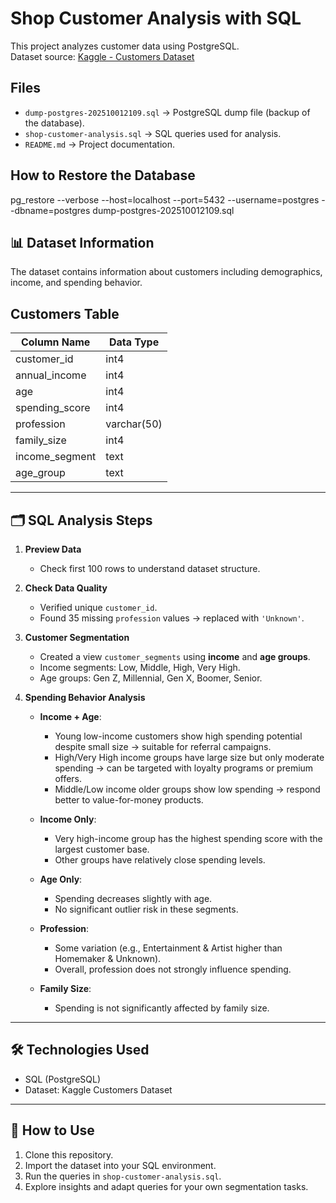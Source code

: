 # Shop Customer Analysis with SQL

This project analyzes customer data using PostgreSQL.  
Dataset source: [Kaggle - Customers Dataset](https://www.kaggle.com/datasets/datascientistanna/customers-dataset)

## Files
- `dump-postgres-202510012109.sql` → PostgreSQL dump file (backup of the database).
- `shop-customer-analysis.sql` → SQL queries used for analysis.
- `README.md` → Project documentation.

## How to Restore the Database
pg_restore --verbose --host=localhost --port=5432 --username=postgres --dbname=postgres dump-postgres-202510012109.sql


## 📊 Dataset Information
The dataset contains information about customers including demographics, income, and spending behavior.
## Customers Table 

| Column Name     | Data Type    |
|-----------------|--------------|
| customer_id     | int4         |
| annual_income   | int4         |
| age             | int4         |
| spending_score  | int4         |
| profession      | varchar(50)  |
| family_size     | int4         |
| income_segment  | text         |
| age_group       | text         |

---

## 🗂️ SQL Analysis Steps

1. **Preview Data**  
   - Check first 100 rows to understand dataset structure.  

2. **Check Data Quality**  
   - Verified unique `customer_id`.  
   - Found 35 missing `profession` values → replaced with `'Unknown'`.  

3. **Customer Segmentation**  
   - Created a view `customer_segments` using **income** and **age groups**.  
   - Income segments: Low, Middle, High, Very High.  
   - Age groups: Gen Z, Millennial, Gen X, Boomer, Senior.  

4. **Spending Behavior Analysis**  
   - **Income + Age**:  
     - Young low-income customers show high spending potential despite small size → suitable for referral campaigns.  
     - High/Very High income groups have large size but only moderate spending → can be targeted with loyalty programs or premium offers.  
     - Middle/Low income older groups show low spending → respond better to value-for-money products.  

   - **Income Only**:  
     - Very high-income group has the highest spending score with the largest customer base.  
     - Other groups have relatively close spending levels.  

   - **Age Only**:  
     - Spending decreases slightly with age.  
     - No significant outlier risk in these segments.  

   - **Profession**:  
     - Some variation (e.g., Entertainment & Artist higher than Homemaker & Unknown).  
     - Overall, profession does not strongly influence spending.  

   - **Family Size**:  
     - Spending is not significantly affected by family size.  

---

## 🛠️ Technologies Used
- SQL (PostgreSQL)
- Dataset: Kaggle Customers Dataset  

---

## 📌 How to Use
1. Clone this repository.  
2. Import the dataset into your SQL environment.  
3. Run the queries in `shop-customer-analysis.sql`.  
4. Explore insights and adapt queries for your own segmentation tasks.  
